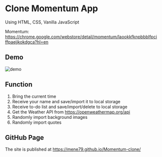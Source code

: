 # Clone Momentum App

Using HTML, CSS, Vanilla JavaScript

Momentum: https://chrome.google.com/webstore/detail/momentum/laookkfknpbbblfpciffpaejjkokdgca?hl=en

## Demo
![demo](https://user-images.githubusercontent.com/84453688/152688879-ff389a71-0109-4cc7-9ba6-0786ac77f4a0.gif)


## Function
1. Bring the current time
2. Receive your name and save/import it to local storage
3. Receive to-do list and save/import/delete to local storage
4. Get the Weather API from https://openweathermap.org/api
5. Randomly import background images
6. Randomly import quotes

## GitHub Page
The site is published at https://mene79.github.io/Momentum-clone/
